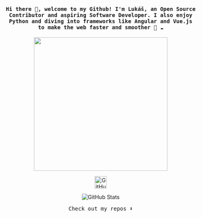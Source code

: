 <h4 align="center"><samp> Hi there 👋, welcome to my Github! I'm Lukáš, an Open Source Contributor and aspiring Software Developer. I also enjoy Python and diving into frameworks like Angular and Vue.js to make the web faster and smoother 🐍 ☁️ </samp></h4>



<p align="center">
  <img width="350" src="animation.gif">
</p>
<p align="center">
  <a href="https://github.com/Lucasinoo27" target="_blank">
    <img src="https://img.icons8.com/?size=100&id=12599&format=png&color=000000" alt="GitHub" width="32" />
  </a>
</p>


<p align="center">
  <img src="https://github-readme-stats.vercel.app/api/top-langs/?username=Lucasinoo27&theme=gotham&hide_border=true&include_all_commits=true&count_private=true&layout=compact" alt="GitHub Stats">
</p>

<p align="center"><samp>
Check out my repos ⬇️  
</samp></p>

